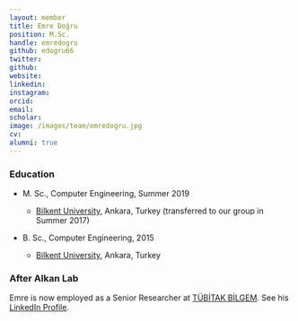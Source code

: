```yaml
---
layout: member
title: Emre Doğru
position: M.Sc. 
handle: emredogru
github: edogru66
twitter:
github: 
website: 
linkedin: 
instagram:
orcid: 
email: 
scholar: 
image: /images/team/emredogru.jpg
cv: 
alumni: true
---
```


### Education

- M. Sc., Computer Engineering, Summer 2019  
  - [Bilkent University](http://www.cs.bilkent.edu.tr/), Ankara, Turkey (transferred to our group in Summer 2017)  
  
- B. Sc., Computer Engineering, 2015  
  - [Bilkent University](http://www.cs.bilkent.edu.tr/), Ankara, Turkey

### After Alkan Lab

Emre is now employed as a Senior Researcher at [TÜBİTAK BİLGEM](https://bilgem.tubitak.gov.tr/). See his [LinkedIn Profile](https://www.linkedin.com/in/emre-do%C4%9Fru-b3657671).
